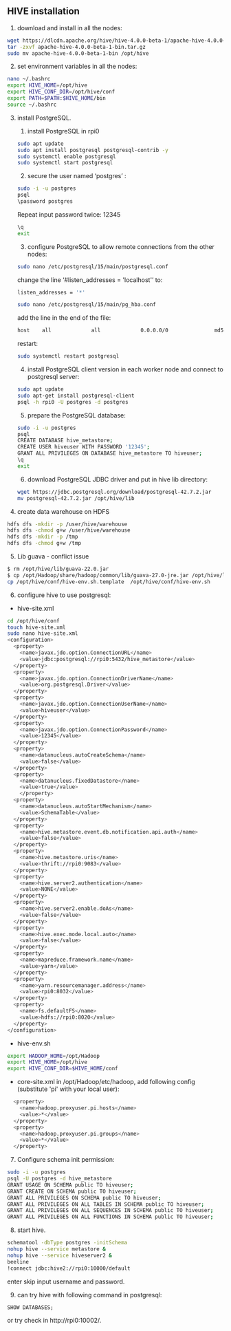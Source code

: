 ## HIVE installation
1. download and install in all the nodes:
~~~bash
wget https://dlcdn.apache.org/hive/hive-4.0.0-beta-1/apache-hive-4.0.0-beta-1-bin.tar.gz
tar -zxvf apache-hive-4.0.0-beta-1-bin.tar.gz
sudo mv apache-hive-4.0.0-beta-1-bin /opt/hive
~~~

2. set environment variables in all the nodes:
~~~bash
nano ~/.bashrc
export HIVE_HOME=/opt/hive
export HIVE_CONF_DIR=/opt/hive/conf
export PATH=$PATH:$HIVE_HOME/bin
source ~/.bashrc
~~~

3. install PostgreSQL.
    1. install PostgreSQL in rpi0
    ~~~bash
    sudo apt update
    sudo apt install postgresql postgresql-contrib -y
    sudo systemctl enable postgresql
    sudo systemctl start postgresql
    ~~~

    2. secure the user named ‘postgres’ :
    ~~~bash
    sudo -i -u postgres
    psql
    \password postgres
    ~~~
    Repeat input password twice: 12345
    ~~~bash
    \q
    exit
    ~~~

    3. configure PostgreSQL to allow remote connections from the other nodes:
    ~~~bash
    sudo nano /etc/postgresql/15/main/postgresql.conf
    ~~~
    change the line ‘#listen_addresses = 'localhost'’ to:
    ~~~bash
    listen_addresses = '*'
    ~~~
    ~~~bash
    sudo nano /etc/postgresql/15/main/pg_hba.conf
    ~~~
    add the line in the end of the file: 
    ~~~bash
    host    all             all             0.0.0.0/0               md5
    ~~~
    restart:
    ~~~bash
    sudo systemctl restart postgresql
    ~~~

    4. install PostgreSQL client version in each worker node and connect to postgresql server:
    ~~~bash
    sudo apt update
    sudo apt-get install postgresql-client
    psql -h rpi0 -U postgres -d postgres
    ~~~

    5. prepare the PostgreSQL database:
    ~~~bash
    sudo -i -u postgres
    psql
    CREATE DATABASE hive_metastore;
    CREATE USER hiveuser WITH PASSWORD '12345';
    GRANT ALL PRIVILEGES ON DATABASE hive_metastore TO hiveuser;
    \q
    exit
    ~~~

    6. download PostgreSQL JDBC driver and put in hive lib directory:
    ~~~bash
    wget https://jdbc.postgresql.org/download/postgresql-42.7.2.jar
    mv postgresql-42.7.2.jar /opt/hive/lib
    ~~~

4. create data warehouse on HDFS
~~~bash
hdfs dfs -mkdir -p /user/hive/warehouse
hdfs dfs -chmod g+w /user/hive/warehouse
hdfs dfs -mkdir -p /tmp
hdfs dfs -chmod g+w /tmp
~~~

5. Lib guava - conflict issue
~~~bash
$ rm /opt/hive/lib/guava-22.0.jar
$ cp /opt/Hadoop/share/hadoop/common/lib/guava-27.0-jre.jar /opt/hive/lib/
cp /opt/hive/conf/hive-env.sh.template  /opt/hive/conf/hive-env.sh
~~~

6. configure hive to use postgresql:
- hive-site.xml
~~~bash
cd /opt/hive/conf
touch hive-site.xml
sudo nano hive-site.xml
<configuration>
  <property>
    <name>javax.jdo.option.ConnectionURL</name>
    <value>jdbc:postgresql://rpi0:5432/hive_metastore</value>
  </property>
  <property>
    <name>javax.jdo.option.ConnectionDriverName</name>
    <value>org.postgresql.Driver</value>
  </property>
  <property>
    <name>javax.jdo.option.ConnectionUserName</name>
    <value>hiveuser</value>
  </property>
  <property>
    <name>javax.jdo.option.ConnectionPassword</name>
    <value>12345</value>
  </property>
  <property>
    <name>datanucleus.autoCreateSchema</name>
    <value>false</value>
  </property>
  <property>
	<name>datanucleus.fixedDatastore</name>
	<value>true</value>
	</property>
  <property>
	<name>datanucleus.autoStartMechanism</name> 
	<value>SchemaTable</value>
  </property> 
  <property>
	<name>hive.metastore.event.db.notification.api.auth</name>
	<value>false</value>
  </property>
  <property>
	<name>hive.metastore.uris</name>
	<value>thrift://rpi0:9083</value>
  </property>
  <property>
	<name>hive.server2.authentication</name>
	<value>NONE</value>
  </property>
  <property>
    <name>hive.server2.enable.doAs</name>
    <value>false</value>
  </property>
  <property>
    <name>hive.exec.mode.local.auto</name>
    <value>false</value>
  </property>
  <property>
    <name>mapreduce.framework.name</name>
    <value>yarn</value>
  </property>
  <property>
    <name>yarn.resourcemanager.address</name>
    <value>rpi0:8032</value>
  </property>
  <property>
    <name>fs.defaultFS</name>
    <value>hdfs://rpi0:8020</value>
  </property>
</configuration>
~~~

- hive-env.sh
~~~bash
export HADOOP_HOME=/opt/Hadoop
export HIVE_HOME=/opt/hive
export HIVE_CONF_DIR=$HIVE_HOME/conf
~~~

- core-site.xml in /opt/Hadoop/etc/hadoop, add following config (substitute 'pi' with your local user):
~~~bash
  <property>
	<name>hadoop.proxyuser.pi.hosts</name>
	<value>*</value>
  </property>
  <property>
	<name>hadoop.proxyuser.pi.groups</name>
	<value>*</value>
  </property>
~~~

7. Configure schema init permission:
~~~bash
sudo -i -u postgres
psql -U postgres -d hive_metastore
GRANT USAGE ON SCHEMA public TO hiveuser;
GRANT CREATE ON SCHEMA public TO hiveuser;
GRANT ALL PRIVILEGES ON SCHEMA public TO hiveuser;
GRANT ALL PRIVILEGES ON ALL TABLES IN SCHEMA public TO hiveuser;
GRANT ALL PRIVILEGES ON ALL SEQUENCES IN SCHEMA public TO hiveuser;
GRANT ALL PRIVILEGES ON ALL FUNCTIONS IN SCHEMA public TO hiveuser;
~~~

8. start hive.
~~~bash
schematool -dbType postgres -initSchema
nohup hive --service metastore &
nohup hive --service hiveserver2 &
beeline
!connect jdbc:hive2://rpi0:10000/default
~~~
enter skip input username and password.

9. can try hive with following command in postgresql:
~~~sql
SHOW DATABASES;
~~~
or try check in http://rpi0:10002/.